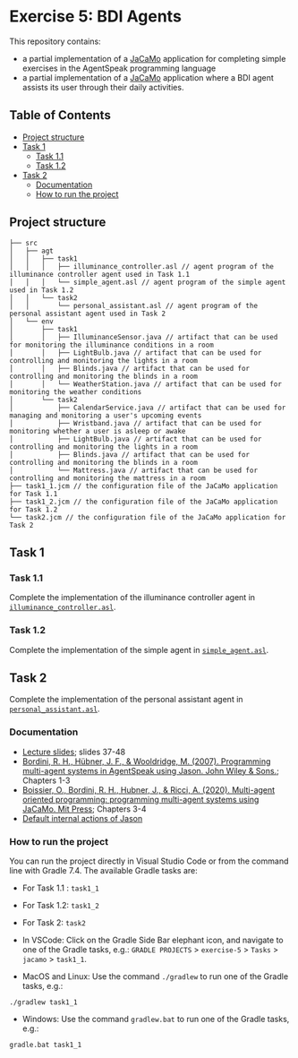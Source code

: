 # Exercise 5: BDI Agents

This repository contains:
  - a partial implementation of a [JaCaMo](https://github.com/jacamo-lang/jacamo) application for completing simple exercises in the AgentSpeak programming language
  - a partial implementation of a [JaCaMo](https://github.com/jacamo-lang/jacamo) application where a BDI agent assists its user through their daily activities.

## Table of Contents
- [Project structure](#project-structure)
- [Task 1](#task-1)
  - [Task 1.1](#task-11)
  - [Task 1.2](#task-12)
- [Task 2](#task-2)
  - [Documentation](#documentation)
  - [How to run the project](#how-to-run-the-project)

## Project structure
```
├── src
│   ├── agt
│   │   ├── task1
│   │   │   ├── illuminance_controller.asl // agent program of the illuminance controller agent used in Task 1.1
│   │   │   └── simple_agent.asl // agent program of the simple agent used in Task 1.2
│   │   └── task2
│   │       └── personal_assistant.asl // agent program of the personal assistant agent used in Task 2
│   └── env
│       ├── task1
│       │   ├── IlluminanceSensor.java // artifact that can be used for monitoring the illuminance conditions in a room
│       │   ├── LightBulb.java // artifact that can be used for controlling and monitoring the lights in a room
│       │   ├── Blinds.java // artifact that can be used for controlling and monitoring the blinds in a room
│       │   └── WeatherStation.java // artifact that can be used for monitoring the weather conditions 
│       └── task2
│           ├── CalendarService.java // artifact that can be used for managing and monitoring a user's upcoming events
│           ├── Wristband.java // artifact that can be used for monitoring whether a user is asleep or awake
│           ├── LightBulb.java // artifact that can be used for controlling and monitoring the lights in a room
│           ├── Blinds.java // artifact that can be used for controlling and monitoring the blinds in a room
│           └── Mattress.java // artifact that can be used for controlling and monitoring the mattress in a room
├── task1_1.jcm // the configuration file of the JaCaMo application for Task 1.1
├── task1_2.jcm // the configuration file of the JaCaMo application for Task 1.2
└── task2.jcm // the configuration file of the JaCaMo application for Task 2
```

## Task 1 
### Task 1.1 
Complete the implementation of the illuminance controller agent in [`illuminance_controller.asl`](src/agt/task1/illuminance_controller.asl).

### Task 1.2
Complete the implementation of the simple agent in [`simple_agent.asl`](src/agt/task1/simple_agent.asl).

## Task 2
Complete the implementation of the personal assistant agent in [`personal_assistant.asl`](src/agt/task2/personal_assistant.asl).

### Documentation 
- [Lecture slides](https://learning.unisg.ch/courses/19882/files/2736973?module_item_id=560368); slides 37-48
- [Bordini, R. H., Hübner, J. F., & Wooldridge, M. (2007). Programming multi-agent systems in AgentSpeak using Jason. John Wiley & Sons.](https://www.wiley.com/en-gb/Programming+Multi+Agent+Systems+in+AgentSpeak+using+Jason-p-9780470029008); Chapters 1-3
- [Boissier, O., Bordini, R. H., Hubner, J., & Ricci, A. (2020). Multi-agent oriented programming: programming multi-agent systems using JaCaMo. Mit Press](https://mitpress.mit.edu/9780262044578/); Chapters 3-4
- [Default internal actions of Jason](https://www.emse.fr/~boissier/enseignement/maop12/doc/jason-api/jason/stdlib/package-summary.html)

### How to run the project
You can run the project directly in Visual Studio Code or from the command line with Gradle 7.4. The available Gradle tasks are:
- For Task 1.1 : `task1_1`
- For Task 1.2: `task1_2`
- For Task 2: `task2`

- In VSCode:  Click on the Gradle Side Bar elephant icon, and navigate to one of the Gradle tasks, e.g.: `GRADLE PROJECTS` > `exercise-5` > `Tasks` > `jacamo` > `task1_1`.
- MacOS and Linux: Use the command `./gradlew` to run one of the Gradle tasks, e.g.:
```shell
./gradlew task1_1
```
- Windows: Use the command `gradlew.bat` to run one of the Gradle tasks, e.g.:
```shell
gradle.bat task1_1
```

